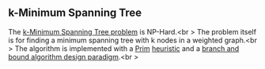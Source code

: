 ## k-Minimum Spanning Tree
The [k-Minimum Spanning Tree problem](https://en.wikipedia.org/wiki/K-minimum_spanning_tree) is NP-Hard.<br \>
The problem itself is for finding a minimum spanning tree with k nodes in a weighted graph.<br \>
The algorithm is implemented with a [Prim](https://en.wikipedia.org/wiki/Prim's_algorithm) [heuristic](https://en.wikipedia.org/wiki/Heuristic_(computer_science)) and a [branch and bound algorithm design paradigm](https://en.wikipedia.org/wiki/Branch_and_bound).<br \>
